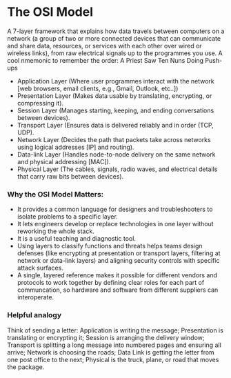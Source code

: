 # The OSI Model
A 7-layer framework that explains how data travels between computers on a network (a group of two or more connected devices that can communicate and share data, resources, or services with each other over wired or wireless links), from raw electrical signals up to the programmes you use.
A cool nmemonic to remember the order: 
A Priest Saw Ten Nuns Doing Push-ups
* Application Layer (Where user programmes interact with the network [web browsers, email clients, e.g., Gmail, Outlook, etc..])
* Presentation Layer (Makes data usable by translating, encrypting, or compressing it).
* Session Layer (Manages starting, keeping, and ending conversations between devices).
* Transport Layer (Ensures data is delivered reliably and in order (TCP, UDP).
* Network Layer (Decides the path that packets take across networks using logical addresses [IP] and routing).
* Data-link Layer (Handles node-to-node delivery on the same network and physical addressing [MAC]).
* Physical Layer (The cables, signals, radio waves, and electrical details that carry raw bits between devices).

### Why the OSI Model Matters:
* It provides a common language for designers and troubleshooters to isolate problems to a specific layer.
* It lets engineers develop or replace technologies in one layer without reworking the whole stack.
* It is a useful teaching and diagnostic tool.
* Using layers to classify functions and threats helps teams design defenses (like encrypting at presentation or transport layers, filtering at network or data-link layers) and aligning security controls with specific attack surfaces.
* A single, layered reference makes it possible for different vendors and protocols to work together by defining clear roles for each part of communcation, so hardware and software from different suppliers can interoperate.

### Helpful analogy
Think of sending a letter:
Application is writing the message;
Presentation is translating or encrypting it;
Session is arranging the delivery window;
Transport is splitting a long message into numbered pages and ensuring all arrive;
Network is choosing the roads;
Data Link is getting the letter from one post office to the next;
Physical is the truck, plane, or road that moves the package.
